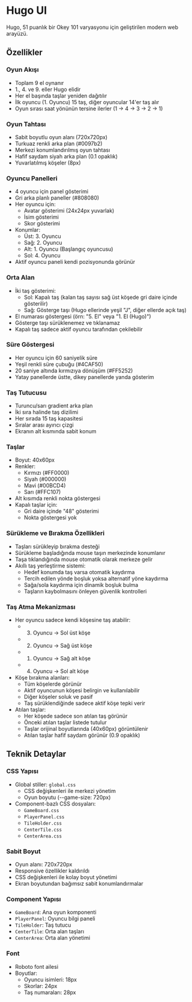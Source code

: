 # Hugo UI

Hugo, 51 puanlık bir Okey 101 varyasyonu için geliştirilen modern web arayüzü.

## Özellikler

### Oyun Akışı
- Toplam 9 el oynanır
- 1., 4. ve 9. eller Hugo elidir
- Her el başında taşlar yeniden dağıtılır
- İlk oyuncu (1. Oyuncu) 15 taş, diğer oyuncular 14'er taş alır
- Oyun sırası saat yönünün tersine ilerler (1 -> 4 -> 3 -> 2 -> 1)

### Oyun Tahtası
- Sabit boyutlu oyun alanı (720x720px)
- Turkuaz renkli arka plan (#0097b2)
- Merkezi konumlandırılmış oyun tahtası
- Hafif saydam siyah arka plan (0.1 opaklık)
- Yuvarlatılmış köşeler (8px)

### Oyuncu Panelleri
- 4 oyuncu için panel gösterimi
- Gri arka planlı paneller (#808080)
- Her oyuncu için:
  - Avatar gösterimi (24x24px yuvarlak)
  - İsim gösterimi
  - Skor gösterimi
- Konumlar:
  - Üst: 3. Oyuncu
  - Sağ: 2. Oyuncu
  - Alt: 1. Oyuncu (Başlangıç oyuncusu)
  - Sol: 4. Oyuncu
- Aktif oyuncu paneli kendi pozisyonunda görünür

### Orta Alan
- İki taş gösterimi:
  - Sol: Kapalı taş (kalan taş sayısı sağ üst köşede gri daire içinde gösterilir)
  - Sağ: Gösterge taşı (Hugo ellerinde yeşil "J", diğer ellerde açık taş)
- El numarası göstergesi (örn: "5. El" veya "1. El (Hugo)")
- Gösterge taşı sürüklenemez ve tıklanamaz
- Kapalı taş sadece aktif oyuncu tarafından çekilebilir

### Süre Göstergesi
- Her oyuncu için 60 saniyelik süre
- Yeşil renkli süre çubuğu (#4CAF50)
- 20 saniye altında kırmızıya dönüşüm (#FF5252)
- Yatay panellerde üstte, dikey panellerde yanda gösterim

### Taş Tutucusu
- Turuncu/sarı gradient arka plan
- İki sıra halinde taş dizilimi
- Her sırada 15 taş kapasitesi
- Sıralar arası ayırıcı çizgi
- Ekranın alt kısmında sabit konum

### Taşlar
- Boyut: 40x60px
- Renkler:
  - Kırmızı (#FF0000)
  - Siyah (#000000)
  - Mavi (#00BCD4)
  - Sarı (#FFC107)
- Alt kısımda renkli nokta göstergesi
- Kapalı taşlar için:
  - Gri daire içinde "48" gösterimi
  - Nokta göstergesi yok

### Sürükleme ve Bırakma Özellikleri
- Taşları sürükleyip bırakma desteği
- Sürükleme başladığında mouse taşın merkezinde konumlanır
- Taşa tıklandığında mouse otomatik olarak merkeze gelir
- Akıllı taş yerleştirme sistemi:
  - Hedef konumda taş varsa otomatik kaydırma
  - Tercih edilen yönde boşluk yoksa alternatif yöne kaydırma
  - Sağa/sola kaydırma için dinamik boşluk bulma
  - Taşların kaybolmasını önleyen güvenlik kontrolleri

### Taş Atma Mekanizması
- Her oyuncu sadece kendi köşesine taş atabilir:
  - 3. Oyuncu -> Sol üst köşe
  - 2. Oyuncu -> Sağ üst köşe
  - 1. Oyuncu -> Sağ alt köşe
  - 4. Oyuncu -> Sol alt köşe
- Köşe bırakma alanları:
  - Tüm köşelerde görünür
  - Aktif oyuncunun köşesi belirgin ve kullanılabilir
  - Diğer köşeler soluk ve pasif
  - Taş sürüklendiğinde sadece aktif köşe tepki verir
- Atılan taşlar:
  - Her köşede sadece son atılan taş görünür
  - Önceki atılan taşlar listede tutulur
  - Taşlar orijinal boyutlarında (40x60px) görüntülenir
  - Atılan taşlar hafif saydam görünür (0.9 opaklık)

## Teknik Detaylar

### CSS Yapısı
- Global stiller: `global.css`
  - CSS değişkenleri ile merkezi yönetim
  - Oyun boyutu (--game-size: 720px)
- Component-bazlı CSS dosyaları:
  - `GameBoard.css`
  - `PlayerPanel.css`
  - `TileHolder.css`
  - `CenterTile.css`
  - `CenterArea.css`

### Sabit Boyut
- Oyun alanı: 720x720px
- Responsive özellikler kaldırıldı
- CSS değişkenleri ile kolay boyut yönetimi
- Ekran boyutundan bağımsız sabit konumlandırmalar

### Component Yapısı
- `GameBoard`: Ana oyun komponenti
- `PlayerPanel`: Oyuncu bilgi paneli
- `TileHolder`: Taş tutucu
- `CenterTile`: Orta alan taşları
- `CenterArea`: Orta alan yönetimi

### Font
- Roboto font ailesi
- Boyutlar:
  - Oyuncu isimleri: 18px
  - Skorlar: 24px
  - Taş numaraları: 28px
